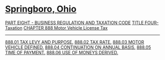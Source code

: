 [Springboro, Ohio](indexee20.html)
==================================

[PART EIGHT - BUSINESS REGULATION AND TAXATION CODE](394aa412.html)
[TITLE FOUR- Taxation](3f15a412.html) [CHAPTER 888 Motor Vehicle License
Tax](4055a412.html)

* * * * *

[888.01 TAX LEVY AND PURPOSE.](405ea412.html) [888.02 TAX
RATE.](4065a412.html) [888.03 MOTOR VEHICLE DEFINED.](4069a412.html)
[888.04 CONTINUATION ON ANNUAL BASIS.](406da412.html) [888.05 TIME OF
PAYMENT.](4071a412.html) [888.06 USE OF MONEYS DERIVED.](4075a412.html)
